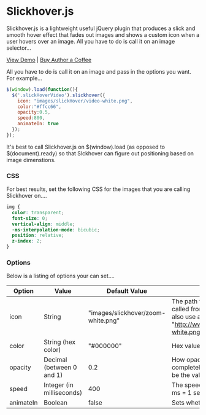 Slickhover.js
==========

Slickhover.js is a lightweight useful jQuery plugin that produces a slick and smooth hover effect that fades out images and shows a custom icon when a user hovers over an image. All you have to do is call it on an image selector...

[View Demo](http://9bitstudios.github.com/slickhover/) | [Buy Author a Coffee](https://www.paypal.com/cgi-bin/webscr?cmd=_s-xclick&hosted_button_id=NNCJ79B2W6MUL)

All you have to do is call it on an image and pass in the options you want. For example...

```javascript
$(window).load(function(){
  $('.slickHoverVideo').slickhover({
    icon: "images/slickHover/video-white.png",
    color:"#ffcc66",
    opacity:0.5,
    speed:800,
    animateIn: true
  });
});
```

It's best to call Slickhover.js on $(window).load (as opposed to $(document).ready) so that Slckhover can figure out positioning based on image dimenstions.

### CSS

For best results, set the following CSS for the images that you are calling Slickhover on....

```css
img {
  color: transparent;
  font-size: 0;
  vertical-align: middle;
  -ms-interpolation-mode: bicubic;
  position: relative;
  z-index: 2;
}
```

### Options

Below is a listing of options your can set....

| Option | Value | Default Value | Description | Example |
| --- | --- | --- | --- | --- |
| icon | String | "images/slickhover/zoom-white.png" | The path to the icon (relative to the place slickhover is called from -- not the location of the .js file.) You could also use an absolute path e.g. "http://www.9bitStudios.com/images/slickhover/zoom-white.png" | icon: "images/slickHover/video-white.png" |
color |  String (hex color) | "#000000" | Hex value that changes the color of the overlay | color: "#000033"
opacity | Decimal (between 0 and 1) | 0.2 | How opaque to make the image, with 0 being completely opaque and 1 having no opacity. 0.5 would be the value in-between | opacity: 0.6
speed | Integer (in milliseconds) | 400 | The speed of the fade and animation transition. 1000 ms = 1 second | speed: 800
animateIn | Boolean | false | Sets whether or not to animate the icon in on hover. | animateIn: true

